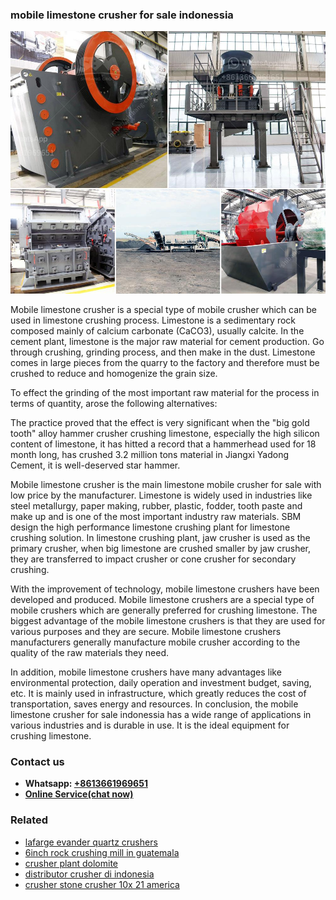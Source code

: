 <h3>mobile limestone crusher for sale indonessia</h3><img src='1706766971.jpg' alt=''><p>Mobile limestone crusher is a special type of mobile crusher which can be used in limestone crushing process. Limestone is a sedimentary rock composed mainly of calcium carbonate (CaCO3), usually calcite. In the cement plant, limestone is the major raw material for cement production. Go through crushing, grinding process, and then make in the dust. Limestone comes in large pieces from the quarry to the factory and therefore must be crushed to reduce and homogenize the grain size.</p><p>To effect the grinding of the most important raw material for the process in terms of quantity, arose the following alternatives:</p><p>The practice proved that the effect is very significant when the "big gold tooth" alloy hammer crusher crushing limestone, especially the high silicon content of limestone, it has hitted a record that a hammerhead used for 18 month long, has crushed 3.2 million tons material in Jiangxi Yadong Cement, it is well-deserved star hammer.</p><p>Mobile limestone crusher is the main limestone mobile crusher for sale with low price by the manufacturer. Limestone is widely used in industries like steel metallurgy, paper making, rubber, plastic, fodder, tooth paste and make up and is one of the most important industry raw materials. SBM design the high performance limestone crushing plant for limestone crushing solution. In limestone crushing plant, jaw crusher is used as the primary crusher, when big limestone are crushed smaller by jaw crusher, they are transferred to impact crusher or cone crusher for secondary crushing.</p><p>With the improvement of technology, mobile limestone crushers have been developed and produced. Mobile limestone crushers are a special type of mobile crushers which are generally preferred for crushing limestone. The biggest advantage of the mobile limestone crushers is that they are used for various purposes and they are secure. Mobile limestone crushers manufacturers generally manufacture mobile crusher according to the quality of the raw materials they need.</p><p>In addition, mobile limestone crushers have many advantages like environmental protection, daily operation and investment budget, saving, etc. It is mainly used in infrastructure, which greatly reduces the cost of transportation, saves energy and resources. In conclusion, the mobile limestone crusher for sale indonessia has a wide range of applications in various industries and is durable in use. It is the ideal equipment for crushing limestone.</p><h3>Contact us</h3><ul><li><strong>Whatsapp:&nbsp;<a href="https://wa.me/8613661969651">+8613661969651</a></strong></li><li><a href="https://swt.shibang-china.com/?git&amp;zhl&amp;mobile limestone crusher for sale indonessia"><strong>Online Service(chat now)</strong></a></li></ul><h3>Related</h3><ul><li><a href='lafarge evander quartz crushers.md'>lafarge evander quartz crushers</a></li><li><a href='6inch rock crushing mill in guatemala.md'>6inch rock crushing mill in guatemala</a></li><li><a href='crusher plant dolomite.md'>crusher plant dolomite</a></li><li><a href='distributor crusher di indonesia.md'>distributor crusher di indonesia</a></li><li><a href='crusher stone crusher 10x 21 america.md'>crusher stone crusher 10x 21 america</a></li></ul>